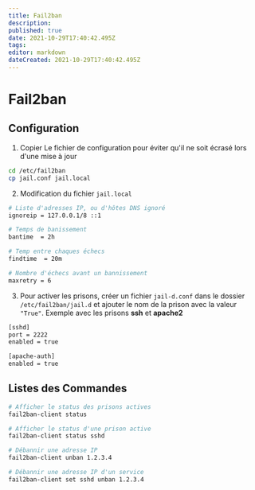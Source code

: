 ```yaml
---
title: Fail2ban
description: 
published: true
date: 2021-10-29T17:40:42.495Z
tags: 
editor: markdown
dateCreated: 2021-10-29T17:40:42.495Z
---
```


# Fail2ban

## Configuration
1. Copier Le fichier de configuration pour éviter qu'il ne soit écrasé lors d'une mise à jour
```bash
cd /etc/fail2ban
cp jail.conf jail.local
```

2. Modification du fichier `jail.local`
```bash
# Liste d'adresses IP, ou d'hôtes DNS ignoré
ignoreip = 127.0.0.1/8 ::1

# Temps de banissement
bantime  = 2h

# Temp entre chaques échecs
findtime  = 20m

# Nombre d'échecs avant un bannissement
maxretry = 6
```

3. Pour activer les prisons, créer un fichier `jail-d.conf` dans le dossier `/etc/fail2ban/jail.d` et ajouter le nom de la prison avec la valeur `"True"`. 
Exemple avec les prisons **ssh** et **apache2**
```bash
[sshd]
port = 2222
enabled = true

[apache-auth]
enabled = true
```

## Listes des Commandes
```bash
# Afficher le status des prisons actives
fail2ban-client status

# Afficher le status d'une prison active
fail2ban-client status sshd

# Débannir une adresse IP
fail2ban-client unban 1.2.3.4

# Débannir une adresse IP d'un service
fail2ban-client set sshd unban 1.2.3.4
```